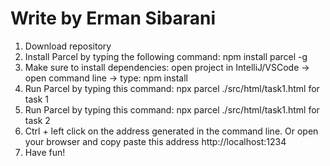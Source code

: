# Write by Erman Sibarani

1. Download repository
2. Install Parcel by typing the following command: npm install parcel -g
3. Make sure to install dependencies: open project in IntelliJ/VSCode -> open command line -> type: npm install
4. Run Parcel by typing this command: npx parcel ./src/html/task1.html for task 1
5. Run Parcel by typing this command: npx parcel ./src/html/task1.html for task 2
6. Ctrl + left click on the address generated in the command line. Or open your browser and copy paste this address http://localhost:1234
7. Have fun!

